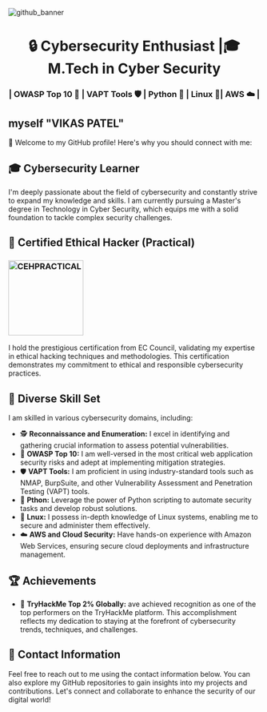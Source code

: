  ![github_banner](https://github.com/VikasPatelVkp/VikasPatelVkp/assets/54985292/a393ed67-532b-49e1-8e44-46d6533d2661)
<h1 align="center">
🔒 Cybersecurity Enthusiast |🎓M.Tech in Cyber Security
</h1>
<h3 align="center">
 | OWASP Top 10 🚦 | VAPT Tools 🛡️  | Python 🐍 | Linux 🐧| AWS ☁️ |
</h3>

## myself "VIKAS PATEL"                                                                                     


👋 Welcome to my GitHub profile! 
Here's why you should connect with me:

## 🎓 Cybersecurity Learner
I'm deeply passionate about the field of cybersecurity and constantly strive to expand my knowledge and skills. I am currently pursuing a Master's degree in Technology in Cyber Security, which equips me with a solid foundation to tackle complex security challenges.

## 📃 Certified Ethical Hacker (Practical)
<h3 align="left">
  <img src="https://github.com/VikasPatelVkp/VikasPatelVkp/assets/54985292/ab8dfdee-bb28-464f-ad24-45c0cdb23cb1" alt="CEHPRACTICAL" width="150" height="150">
</h3>
I hold the prestigious certification from EC Council, validating my expertise in ethical hacking techniques and methodologies. This certification demonstrates my commitment to ethical and responsible cybersecurity practices.

## 💪 Diverse Skill Set
I am skilled in various cybersecurity domains, including:

- 🕵️ **Reconnaissance and Enumeration:** I excel in identifying and gathering crucial information to assess potential vulnerabilities.
- 🚦 **OWASP Top 10:** I am well-versed in the most critical web application security risks and adept at implementing mitigation strategies.
- 🛡️ **VAPT Tools:** I am proficient in using industry-standard tools such as NMAP, BurpSuite, and other Vulnerability Assessment and Penetration Testing (VAPT) tools.
- 🐍 **Pthon:** Leverage the power of Python scripting to automate security tasks and develop robust solutions.
- 🐧 **Lnux:** I possess in-depth knowledge of Linux systems, enabling me to secure and administer them effectively.
- ☁️ **AWS and Cloud Security:** Have hands-on experience with Amazon Web Services, ensuring secure cloud deployments and infrastructure management.

## 🏆 Achievements
- 🚀 **TryHackMe  Top 2% Globally:** ave achieved recognition as one of the top performers on the TryHackMe platform. This accomplishment reflects my dedication to staying at the forefront of cybersecurity trends, techniques, and challenges.

## 📩 Contact Information
Feel free to reach out to me using the contact information below. You can also explore my GitHub repositories to gain insights into my projects and contributions. Let's connect and collaborate to enhance the security of our digital world!
